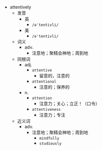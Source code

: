 - attentively
  - 发音
    - 英
      - `/ə'tentivli/`
    - 美
      - `/ə'tentivli/`
  - 词义
    - adv.
      - 注意地；聚精会神地；周到地
  - 同根词
    - adj.
      - `attentive`
        - 留意的，注意的
      - `attentional`
        - 注意的；保养的
    - n.
      - `attention`
        - 注意力；关心；立正！（口令）
      - `attentiveness`
        - 注意力；专注
  - 近义词
    - adv.
      - 注意地；聚精会神地；周到地
        - `mindfully`
        - `studiously`
